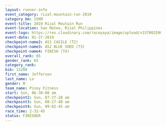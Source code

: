 ```yaml
---
layout: runner-info 
event_category: rizal-mountain-run-2019 
category_km: 15KM 
event-title: 2019 Rizal Moutain Run 
event-location: San Mateo, Rizal Philippines 
event-logo: https://res.cloudinary.com/raceyaya/image/upload/v1570025909/logo/rizal-mountain_gkfete.jpg 
event-date: 01-27-2019 
checkpoint-name2: AS1 CASILE (T2) 
checkpoint-name3: AS2 BLUE SHED (T3) 
checkpoint-name4: FINISH (T4) 
overall_rank: 85
gender_rank: 65
category_rank: 
bib: 15208
first_name: Jefferson
last_name: Lo
gender: M
team_name: Pinoy Fitness
start: Sun, 06-30-00 am
checkpoint2: Sun, 07-27-28 am
checkpoint3: Sun, 08-27-40 am
checkpoint4: Sun, 09-02-45 am
race_time: 2-32-45
status: FINISHER
---
```


